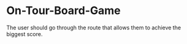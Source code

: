# On-Tour-Board-Game
The user should go through the route that allows them to achieve the biggest score.
